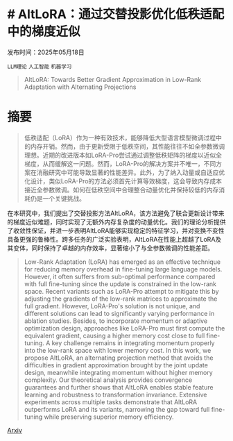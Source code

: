 # # AltLoRA：通过交替投影优化低秩适配中的梯度近似

发布时间：2025年05月18日

`LLM理论` `人工智能` `机器学习`

> AltLoRA: Towards Better Gradient Approximation in Low-Rank Adaptation with Alternating Projections

# 摘要

> 低秩适配（LoRA）作为一种有效技术，能够降低大型语言模型微调过程中的内存开销。然而，由于更新受限于低秩空间，其性能往往不如全参数微调理想。近期的改进版本如LoRA-Pro尝试通过调整低秩矩阵的梯度以近似全梯度，从而缓解这一问题。然而，LoRA-Pro的解决方案并不唯一，不同方案在消融研究中可能导致显著的性能差异。此外，为了纳入动量或自适应优化设计，类似LoRA-Pro的方法必须首先计算等效梯度，这会导致内存成本接近全参数微调。如何在低秩空间中合理整合动量优化并保持较低的内存消耗仍是一个关键挑战。

在本研究中，我们提出了交替投影方法AltLoRA，该方法避免了联合更新设计带来的梯度近似难题，同时实现了无额外内存复杂度的动量优化。我们的理论分析提供了收敛性保证，并进一步表明AltLoRA能够实现稳定的特征学习，并对变换不变性具备更强的鲁棒性。跨多任务的广泛实验表明，AltLoRA在性能上超越了LoRA及其变体，同时保持了卓越的内存效率，显著缩小了与全参数微调的性能差距。

> Low-Rank Adaptation (LoRA) has emerged as an effective technique for reducing memory overhead in fine-tuning large language models. However, it often suffers from sub-optimal performance compared with full fine-tuning since the update is constrained in the low-rank space. Recent variants such as LoRA-Pro attempt to mitigate this by adjusting the gradients of the low-rank matrices to approximate the full gradient. However, LoRA-Pro's solution is not unique, and different solutions can lead to significantly varying performance in ablation studies. Besides, to incorporate momentum or adaptive optimization design, approaches like LoRA-Pro must first compute the equivalent gradient, causing a higher memory cost close to full fine-tuning. A key challenge remains in integrating momentum properly into the low-rank space with lower memory cost. In this work, we propose AltLoRA, an alternating projection method that avoids the difficulties in gradient approximation brought by the joint update design, meanwhile integrating momentum without higher memory complexity. Our theoretical analysis provides convergence guarantees and further shows that AltLoRA enables stable feature learning and robustness to transformation invariance. Extensive experiments across multiple tasks demonstrate that AltLoRA outperforms LoRA and its variants, narrowing the gap toward full fine-tuning while preserving superior memory efficiency.

[Arxiv](https://arxiv.org/abs/2505.12455)